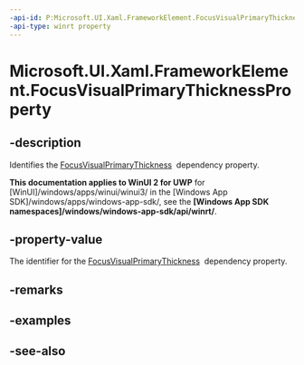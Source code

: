 ```yaml
---
-api-id: P:Microsoft.UI.Xaml.FrameworkElement.FocusVisualPrimaryThicknessProperty
-api-type: winrt property
---
```


<!-- Property syntax
public Windows.UI.Xaml.DependencyProperty FocusVisualPrimaryThicknessProperty { get; }
-->

# Microsoft.UI.Xaml.FrameworkElement.FocusVisualPrimaryThicknessProperty

## -description
Identifies the [FocusVisualPrimaryThickness](frameworkelement_focusvisualprimarythickness.md)  dependency property.

**This documentation applies to WinUI 2 for UWP** for [WinUI]/windows/apps/winui/winui3/ in the [Windows App SDK]/windows/apps/windows-app-sdk/, see the **[Windows App SDK namespaces]/windows/windows-app-sdk/api/winrt/**.

## -property-value
The identifier for the [FocusVisualPrimaryThickness](frameworkelement_focusvisualprimarythickness.md)  dependency property.

## -remarks

## -examples

## -see-also
